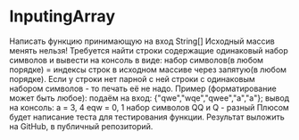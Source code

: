 # InputingArray
Написать функцию принимающую на вход String[]
Исходный массив менять нельзя!
Требуется найти строки содержащие одинаковый набор символов и вывести на консоль в виде: набор символов(в любом порядке) = индексы строк в исходном массиве через запятую(в любом порядке).
Если у строки нет парной с ней строки с одинаковым набором символов - то печать её не надо.
Пример (форматирование может быть любое):
подаём на вход: {"qwe","wqe","qwee","a","a"};
вывод на консоль: a = 3, 4 eqw = 0, 1 набор символов QQ и Q - разный
Плюсом будет написание теста для тестирования функции.
Результат выложить на GitHub, в публичный репозиторий.
